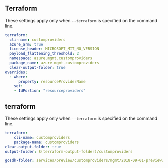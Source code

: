 ## Terraform

These settings apply only when `--terraform` is specified on the command line.

``` yaml $(terraform)
terraform:
  cli-name: customproviders
  azure_arm: true
  license_header: MICROSOFT_MIT_NO_VERSION
  payload_flattening_threshold: 2
  namespace: azure.mgmt.customproviders
  package_name: azure-mgmt-customproviders
  clear-output-folder: true
overrides:
  - where:
      property: resourceProviderName
    set:
    - IdPortion: "resourceproviders"
```

## terraform

These settings apply only when `--terraform` is specified on the command line.

``` yaml $(terraform)
terraform:
    cli-name: customproviders
    package-name: customproviders
clear-output-folder: true
output-folder: $(terraform-output-folder)/customproviders
```

```yaml $(tag) == 'package-2018-09-01-preview' && $(terraform)
gosdk-folder: services/preview/customproviders/mgmt/2018-09-01-preview/customproviders
```
